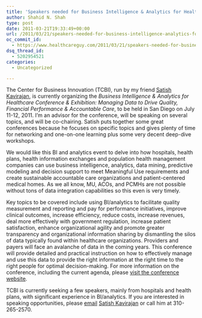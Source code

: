 ```yaml
---
title: 'Speakers needed for Business Intelligence & Analytics for Healthcare Conference & Exhibition (July 11-12 in San Diego)'
author: Shahid N. Shah
type: post
date: 2011-03-21T19:33:49+00:00
url: /2011/03/21/speakers-needed-for-business-intelligence-analytics-for-healthcare-conference-exhibition-july-11-12-in-san-diego/
oc_commit_id:
  - https://www.healthcareguy.com/2011/03/21/speakers-needed-for-business-intelligence-analytics-for-healthcare-conference-exhibition-july-11-12-in-san-diego/1478770729
dsq_thread_id:
  - 5202954521
categories:
  - Uncategorized

---
```

The Center for Business Innovation (TCBI), run by my friend [Satish Kavirajan][1], is currently organizing the _Business Intelligence & Analytics for Healthcare Conference & Exhibition: Managing Data to Drive Quality, Financial Performance & Accountable Care_, to be held in San Diego on July 11-12, 2011. I&#8217;m an advisor for the conference, will be speaking on several topics, and will be co-chairing. Satish puts together some great conferences because he focuses on specific topics and gives plenty of time for networking and one-on-one learning plus some very decent deep-dive workshops.

We would like this BI and analytics event to delve into how hospitals, health plans, health information exchanges and population health management companies can use business intelligence, analytics, data mining, predictive modeling and decision support to meet Meaningful Use requirements and create sustainable accountable care organizations and patient-centered medical homes. As we all know, MU, ACOs, and PCMHs are not possible without tons of data integration capabilities so this even is very timely.

Key topics to be covered include using BI/analytics to facilitate quality measurement and reporting and pay for performance initiatives, improve clinical outcomes, increase efficiency, reduce costs, increase revenues, deal more effectively with government regulation, increase patient satisfaction, enhance organizational agility and promote greater transparency and organizational information sharing by dismantling the silos of data typically found within healthcare organizations. Providers and payers will face an avalanche of data in the coming years. This conference will provide detailed and practical instruction on how to effectively manage and use this data to provide the right information at the right time to the right people for optimal decision-making. For more information on the conference, including the current agenda, please [visit the conference website][2].

TCBI is currently seeking a few speakers, mainly from hospitals and health plans, with significant experience in BI/analytics. If you are interested in speaking opportunities, please [email][1] [Satish Kavirajan][1] or call him at 310-265-2570.

 [1]: mailto:sk@tcbi.org
 [2]: http://tcbi.org/index.php?conference=bi2011